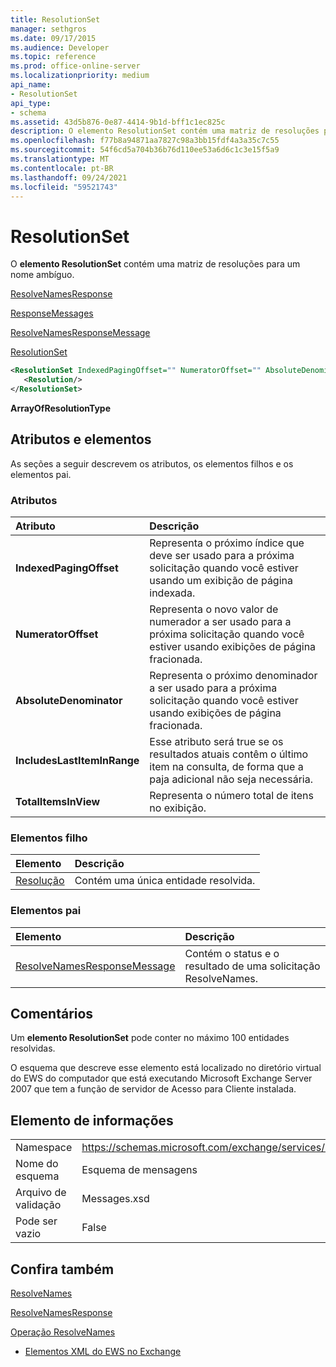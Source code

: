 ```yaml
---
title: ResolutionSet
manager: sethgros
ms.date: 09/17/2015
ms.audience: Developer
ms.topic: reference
ms.prod: office-online-server
ms.localizationpriority: medium
api_name:
- ResolutionSet
api_type:
- schema
ms.assetid: 43d5b876-0e87-4414-9b1d-bff1c1ec825c
description: O elemento ResolutionSet contém uma matriz de resoluções para um nome ambíguo.
ms.openlocfilehash: f77b8a94871aa7827c98a3bb15fdf4a3a35c7c55
ms.sourcegitcommit: 54f6cd5a704b36b76d110ee53a6d6c1c3e15f5a9
ms.translationtype: MT
ms.contentlocale: pt-BR
ms.lasthandoff: 09/24/2021
ms.locfileid: "59521743"
---
```

# <a name="resolutionset"></a>ResolutionSet

O **elemento ResolutionSet** contém uma matriz de resoluções para um nome ambíguo. 
  
[ResolveNamesResponse](resolvenamesresponse.md)
  
[ResponseMessages](responsemessages.md)
  
[ResolveNamesResponseMessage](resolvenamesresponsemessage.md)
  
[ResolutionSet](resolutionset.md)
  
```xml
<ResolutionSet IndexedPagingOffset="" NumeratorOffset="" AbsoluteDenominator="" IncludesLastItemInRange="" TotalItemsInView="">
   <Resolution/>
</ResolutionSet>
```

 **ArrayOfResolutionType**
## <a name="attributes-and-elements"></a>Atributos e elementos

As seções a seguir descrevem os atributos, os elementos filhos e os elementos pai.
  
### <a name="attributes"></a>Atributos

|**Atributo**|**Descrição**|
|:-----|:-----|
|**IndexedPagingOffset** <br/> |Representa o próximo índice que deve ser usado para a próxima solicitação quando você estiver usando um exibição de página indexada.  <br/> |
|**NumeratorOffset** <br/> |Representa o novo valor de numerador a ser usado para a próxima solicitação quando você estiver usando exibições de página fracionada.  <br/> |
|**AbsoluteDenominator** <br/> |Representa o próximo denominador a ser usado para a próxima solicitação quando você estiver usando exibições de página fracionada.  <br/> |
|**IncludesLastItemInRange** <br/> |Esse atributo será true se os resultados atuais contêm o último item na consulta, de forma que a paja adicional não seja necessária.  <br/> |
|**TotalItemsInView** <br/> |Representa o número total de itens no exibição.  <br/> |
   
### <a name="child-elements"></a>Elementos filho

|**Elemento**|**Descrição**|
|:-----|:-----|
|[Resolução](resolution.md) <br/> |Contém uma única entidade resolvida.  <br/> |
   
### <a name="parent-elements"></a>Elementos pai

|**Elemento**|**Descrição**|
|:-----|:-----|
|[ResolveNamesResponseMessage](resolvenamesresponsemessage.md) <br/> |Contém o status e o resultado de uma solicitação ResolveNames.  <br/> |
   
## <a name="remarks"></a>Comentários

Um **elemento ResolutionSet** pode conter no máximo 100 entidades resolvidas. 
  
O esquema que descreve esse elemento está localizado no diretório virtual do EWS do computador que está executando Microsoft Exchange Server 2007 que tem a função de servidor de Acesso para Cliente instalada.
  
## <a name="element-information"></a>Elemento de informações

|||
|:-----|:-----|
|Namespace  <br/> |https://schemas.microsoft.com/exchange/services/2006/messages  <br/> |
|Nome do esquema  <br/> |Esquema de mensagens  <br/> |
|Arquivo de validação  <br/> |Messages.xsd  <br/> |
|Pode ser vazio  <br/> |False  <br/> |
   
## <a name="see-also"></a>Confira também



[ResolveNames](resolvenames.md)
  
[ResolveNamesResponse](resolvenamesresponse.md)
  
[Operação ResolveNames](resolvenames-operation.md)


- [Elementos XML do EWS no Exchange](ews-xml-elements-in-exchange.md)

